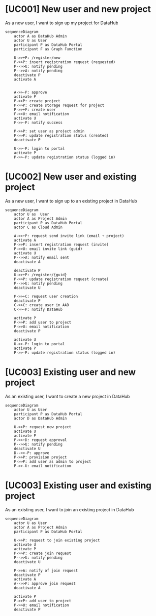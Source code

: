 # [UC001] New user and new project
As a new user, I want to sign up my project for DataHub

```mermaid
sequenceDiagram
    actor A as DataHub Admin
    actor U as User
    participant P as DataHub Portal
    participant F as Graph Function

    U->>+P: /register/new
    P->>P: insert registration request (requested)
    P-->>U: notify pending
    P-->>A: notify pending
    deactivate P
    activate A

    
    A->>-P: approve
    activate P
    P->>P: create project
    P->>P: create storage request for project
    P->>+F: create user
    F->>U: email notification
    activate U
    F->>-P: notify success

    P->>P: set user as project admin
    P->>P: update registration status (created) 
    deactivate P

    U->>-P: login to portal
    activate P
    P->>-P: update registration status (logged in)
```

# [UC002] New user and existing project
As a new user, I want to sign up to an existing project in DataHub

```mermaid
sequenceDiagram
    actor U as  User
    actor A as Project Admin
    participant P as DataHub Portal
    actor C as Cloud Admin

    A->>+P: request send invite link (email + project)
    activate A
    P->>P: insert registration request (invite)
    P->>U: email invite link (guid)
    activate U
    P-->>A: notify email sent
    deactivate A

    deactivate P
    U->>+P: /register/{guid}
    P->>P: update registration request (create)
    P-->>U: notify pending
    deactivate U
    
    P->>+C: request user creation
    deactivate P
    C->>C: create user in AAD
    C->>-P: notify DataHub

    activate P
    P->>P: add user to project 
    P->>U: email notification
    deactivate P

    activate U
    U->>-P: login to portal
    activate P
    P->>-P: update registration status (logged in)
```

# [UC003] Existing user and new project
As an existing user, I want to create a new project in DataHub

```mermaid
sequenceDiagram
    actor U as User
    participant P as DataHub Portal
    actor D as DataHub Admin

    U->>P: request new project
    activate U
    activate P
    P->>+D: request approval
    P-->>U: notify pending
    deactivate U
    D-->>-P: approve
    P->>P: provision project
    P->>P: add user as admin to project
    P->>-U: email notification
```

# [UC003] Existing user and existing project
As an existing user, I want to join an existing project in DataHub

```mermaid
sequenceDiagram
    actor U as User
    actor A as Project Admin
    participant P as DataHub Portal

    U->>P: request to join existing project
    activate U
    activate P
    P->>P: create join request
    P-->>U: notify pending
    deactivate U

    P->>A: notify of join request
    deactivate P
    activate A
    A-->>P: approve join request
    deactivate A

    activate P
    P->>P: add user to project
    P->>U: email notification
    deactivate P
```
